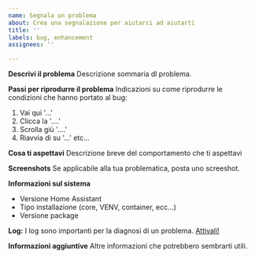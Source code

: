 ```yaml
---
name: Segnala un problema
about: Crea una segnalazione per aiutarci ad aiutarti
title: ''
labels: bug, enhancement
assignees: ''

---
```


**Descrivi il problema**
Descrizione sommaria dl problema.

**Passi per riprodurre il problema**
Indicazioni su come riprodurre le condizioni che hanno portato al bug:
1. Vai qui '...'
2. Clicca la '....'
3. Scrolla giù '....'
4. Riavvia di su '...'
etc...

**Cosa ti aspettavi**
Descrizione breve del comportamento che ti aspettavi

**Screenshots**
Se applicabile alla tua problematica, posta uno screeshot.

**Informazioni sul sistema**
 - Versione Home Assistant
 - Tipo installazione (core, VENV, container, ecc...)
 - Versione package

**Log:**
I log sono importanti per la diagnosi di un problema. [Attivali!](https://github.com/andbad/HA_PowerControl#debug)

**Informazioni aggiuntive**
Altre informazioni che potrebbero sembrarti utili.
